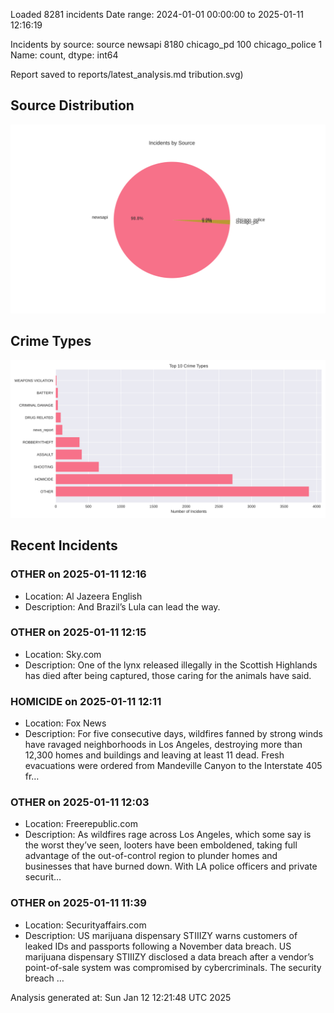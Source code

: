 
Loaded 8281 incidents
Date range: 2024-01-01 00:00:00 to 2025-01-11 12:16:19

Incidents by source:
source
newsapi           8180
chicago_pd         100
chicago_police       1
Name: count, dtype: int64

Report saved to reports/latest_analysis.md
tribution.svg)

## Source Distribution
![Source Distribution](images/source_distribution.svg)

## Crime Types
![Crime Types](images/crime_types.svg)

## Recent Incidents

### OTHER on 2025-01-11 12:16
- Location: Al Jazeera English
- Description: And Brazil’s Lula can lead the way.


### OTHER on 2025-01-11 12:15
- Location: Sky.com
- Description: One of the lynx released illegally in the Scottish Highlands has died after being captured, those caring for the animals have said.


### HOMICIDE on 2025-01-11 12:11
- Location: Fox News
- Description: For five consecutive days, wildfires fanned by strong winds have ravaged neighborhoods in Los Angeles, destroying more than 12,300 homes and buildings and leaving at least 11 dead. Fresh evacuations were ordered from Mandeville Canyon to the Interstate 405 fr…


### OTHER on 2025-01-11 12:03
- Location: Freerepublic.com
- Description: As wildfires rage across Los Angeles, which some say is the worst they’ve seen, looters have been emboldened, taking full advantage of the out-of-control region to plunder homes and businesses that have burned down. With LA police officers and private securit…


### OTHER on 2025-01-11 11:39
- Location: Securityaffairs.com
- Description: US marijuana dispensary STIIIZY warns customers of leaked IDs and passports following a November data breach. US marijuana dispensary STIIIZY disclosed a data breach after a vendor’s point-of-sale system was compromised by cybercriminals. The security breach …

Analysis generated at: Sun Jan 12 12:21:48 UTC 2025
